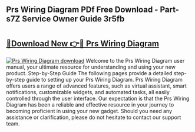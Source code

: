 ## Prs Wiring Diagram PDf Free Download - Part-s7Z Service Owner Guide 3r5fb

# <h2><a href="http://dfmzm1.blite.top/?on=Prs+Wiring+Diagram">🔗Download New 👉🔴 Prs Wiring Diagram</a></h2>

[![Prs Wiring Diagram download](https://i.imgur.com/lujVjoI.png)](http://dfmzm1.blite.top/?on=Prs+Wiring+Diagram)
Welcome to the Prs Wiring Diagram user manual, your ultimate resource for understanding and using your new product. Step-by-Step Guide The following pages provide a detailed step-by-step guide to setting up your Prs Wiring Diagram. Prs Wiring Diagram offers users a range of advanced features, such as virtual assistant, smart notifications, customizable widgets, and automated tasks, all easily controlled through the user interface. Our expectation is that the Prs Wiring Diagram has been a reliable and effective resource in your journey to becoming proficient in using your new gadget. Should you need any assistance or clarification, please do not hesitate to contact our support team.
